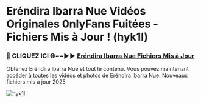 # Eréndira Ibarra Nue Vidéos Originales 0nlyFans Fuitées - Fichiers Mis à Jour ! (hyk1l)

<h3>🔴 CLIQUEZ ICI 🌐==►► <a href="https://tinyurl.com/2pmr4ezf" rel="nofollow">Eréndira Ibarra Nue Fichiers Mis à Jour</a></h3>

Obtenez Eréndira Ibarra Nue et tout le contenu. Vous pouvez maintenant accéder à toutes les vidéos et photos de Eréndira Ibarra Nue. Nouveaux fichiers mis à jour 2025

[![hyk1l](https://i.imgur.com/6SNvagu.gif)](https://tinyurl.com/2pmr4ezf)
